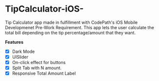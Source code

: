 # TipCalculator-iOS-

Tip Calculator app made in fulfillment with CodePath's iOS Mobile Developmenet Pre-Work Requirement.
This app lets the user calculate the total bill depending on the tip percentage/amount that they want.


**Features**
 - [x] Dark Mode
 - [x] UISlider
 - [x] On-click effect for buttons
 - [x] Split Tab with N amount.
 - [x] Responsive Total Amount Label
